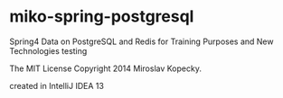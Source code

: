 miko-spring-postgresql
======================

Spring4 Data on PostgreSQL and Redis for Training Purposes and New Technologies testing

The MIT License 
Copyright 2014 Miroslav Kopecky.

created in IntelliJ IDEA 13 
